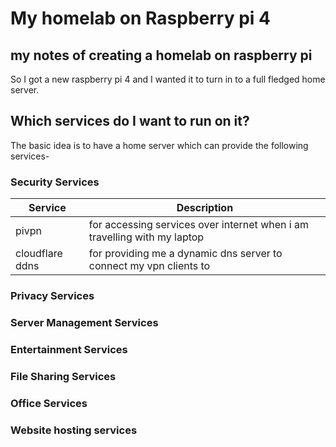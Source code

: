# My homelab on Raspberry pi 4
my notes of creating a homelab on raspberry pi
---

So I got a new raspberry pi 4 and I wanted it to turn in to a full fledged home server. 

## Which services do I want to run on it?

The basic idea is to have a home server which can provide the following services-

### Security Services

| Service | Description |
| ----------- | ----------- |
| pivpn | for accessing services over internet when i am travelling with my laptop  |
| cloudflare ddns | for providing me a dynamic dns server to connect my vpn clients to  |


### Privacy Services

### Server Management Services

### Entertainment Services

### File Sharing Services

### Office Services

### Website hosting services








